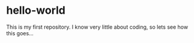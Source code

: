 # hello-world
This is my first repository. I know very little about coding, so lets see how this goes...
